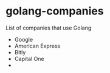 # golang-companies
List of companies that use Golang

- Google
- American Express
- Bitly
- Capital One
- 
